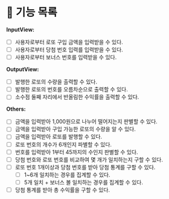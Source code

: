 # 🚀 기능 목록

**InputView:**
- [ ] 사용자로부터 로또 구입 금액을 입력받을 수 있다.
- [ ] 사용자로부터 당첨 번호 입력를 입력받을 수 있다.
- [ ] 사용자로부터 보너스 번호를 입력받을 수 있다.

**OutputView:**
- [ ] 발행한 로또의 수량을 출력할 수 있다.
- [ ] 발행한 로또의 번호를 오름차순으로 출력할 수 있다.
- [ ] 소수점 둘째 자리에서 반올림한 수익률을 출력할 수 있다.

**Others:**
- [ ] 금액을 입력받아 1,000원으로 나누어 떨어지는지 판별할 수 있다.
- [ ] 금액을 입력받아 구입 가능한 로또의 수량을 알 수 있다.
- [ ] 금액을 입력받아 로또를 발행할 수 있다.
- [ ] 로또 번호의 개수가 6개인지 파별할 수 있다.
- [ ] 번호를 입력받아 1부터 45까지의 수인지 판별할 수 있다.
- [ ] 당첨 번호와 로또 번호를 비교하여 몇 개가 일치하는지 구할 수 있다.
- [ ] 로또 번호 1개이상과 당첨 번호를 받아 당첨 통계를 구할 수 있다.
    - [ ] 1~6개 일치하는 경우를 집계할 수 있다.
    - [ ] 5개 일치 + 보너스 볼 일치하는 경우를 집계할 수 있다.
- [ ] 당첨 통계를 받아 총 수익률을 구할 수 있다.